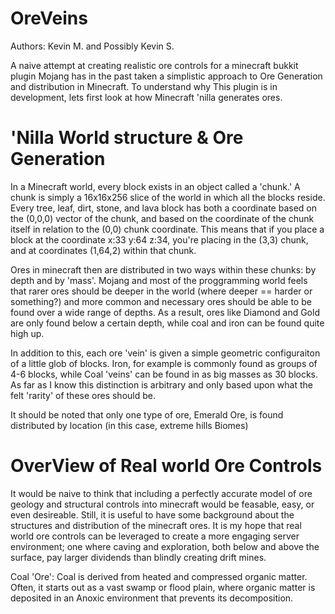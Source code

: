 OreVeins
========
Authors: Kevin M. and Possibly Kevin S.

A naive attempt at creating realistic ore controls for a minecraft bukkit plugin
Mojang has in the past taken a simplistic approach to Ore Generation and distribution in Minecraft. To understand why
This plugin is in development, lets first look at how Minecraft 'nilla generates ores.

'Nilla World structure & Ore Generation
=======================================

In a Minecraft world, every block exists in an object called a 'chunk.' A chunk is simply a 16x16x256 slice of the world
in which all the blocks reside. Every tree, leaf, dirt, stone, and lava block has both a coordinate based on the (0,0,0)
vector of the chunk, and based on the coordinate of the chunk itself in relation to the (0,0) chunk coordinate. This
means that if you place a block at the coordinate x:33 y:64 z:34, you're placing in the (3,3) chunk, and at coordinates
(1,64,2) within that chunk.

Ores in minecraft then are distributed in two ways within these chunks: by depth and by 'mass'. Mojang and most of the
proggramming world feels that rarer ores should be deeper in the world (where deeper == harder or something?) and more 
common and necessary ores should be able to be found over a wide range of depths. As a result, ores like Diamond and 
Gold are only found below a certain depth, while coal and iron can be found quite high up. 

In addition to this, each ore 'vein' is given a simple geometric configuraiton of a little glob of blocks. Iron, for example
is commonly found as groups of 4-6 blocks, while Coal 'veins' can be found in as big masses as 30 blocks. As far as I
know this distinction is arbitrary and only based upon what the felt 'rarity' of these ores should be. 

It should be noted that only one type of ore, Emerald Ore, is found distributed by location (in this case, extreme hills
Biomes)

OverView of Real world Ore Controls
===================================

It would be naive to think that including a perfectly accurate model of ore geology and structural controls into minecraft
would be feasable, easy, or even desireable. Still, it is useful to have some background about the structures and
distribution of the minecraft ores. It is my hope that real world ore controls can be leveraged to create a more
engaging server environment; one where caving and exploration, both below and above the surface, pay larger dividends
than blindly creating drift mines.

Coal 'Ore': Coal is derived from heated and compressed organic matter. Often, it starts out as a vast swamp or flood plain, 
where organic matter is deposited in an Anoxic environment that prevents its decomposition. 
